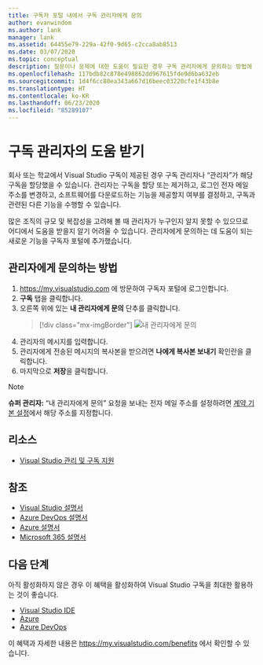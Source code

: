 ```yaml
---
title: 구독자 포털 내에서 구독 관리자에게 문의
author: evanwindom
ms.author: lank
manager: lank
ms.assetid: 64455e79-229a-42f0-9d65-c2cca8ab8513
ms.date: 03/07/2020
ms.topic: conceptual
description: 질문이나 문제에 대한 도움이 필요한 경우 구독 관리자에게 문의하는 방법에 대해 알아봅니다.
ms.openlocfilehash: 117bdb82c878e498862dd967615fde9d6ba632eb
ms.sourcegitcommit: 1d4f6cc80ea343a667d16beec03220cfe1f43b8e
ms.translationtype: HT
ms.contentlocale: ko-KR
ms.lasthandoff: 06/23/2020
ms.locfileid: "85289107"
---
```

# <a name="get-assistance-from-your-subscriptions-administrator"></a>구독 관리자의 도움 받기
회사 또는 학교에서 Visual Studio 구독이 제공된 경우 구독 관리자나 “관리자”가 해당 구독을 할당했을 수 있습니다.  관리자는 구독을 할당 또는 제거하고, 로그인 전자 메일 주소를 변경하고, 소프트웨어를 다운로드하는 기능을 제공할지 여부를 결정하고, 구독과 관련된 다른 기능을 수행할 수 있습니다.

많은 조직의 규모 및 복잡성을 고려해 볼 때 관리자가 누구인지 알지 못할 수 있으므로 어디에서 도움을 받을지 알기 어려울 수 있습니다.  관리자에게 문의하는 데 도움이 되는 새로운 기능을 구독자 포털에 추가했습니다.   

## <a name="how-to-contact-your-admin"></a>관리자에게 문의하는 방법
1. <https://my.visualstudio.com> 에 방문하여 구독자 포털에 로그인합니다.
2. **구독** 탭을 클릭합니다. 
3. 오른쪽 위에 있는 **내 관리자에게 문의** 단추를 클릭합니다. 
   > [!div class="mx-imgBorder"]
   > ![내 관리자에게 문의](_img/contact-my-admin/contact-my-admin-button.png)
4. 관리자의 메시지를 입력합니다.
5. 관리자에게 전송된 메시지의 복사본을 받으려면 **나에게 복사본 보내기** 확인란을 클릭합니다. 
6. 마지막으로 **저장**을 클릭합니다.

> [!NOTE]
> **슈퍼 관리자:**  “내 관리자에게 문의” 요청을 보내는 전자 메일 주소를 설정하려면 [계약 기본 설정](admin-prefs.md#contact-email-address)에서 해당 주소를 지정합니다.

## <a name="resources"></a>리소스
- [Visual Studio 관리 및 구독 지원](https://visualstudio.microsoft.com/support/support-overview-vs)

## <a name="see-also"></a>참조
- [Visual Studio 설명서](https://docs.microsoft.com/visualstudio/)
- [Azure DevOps 설명서](https://docs.microsoft.com/azure/devops/)
- [Azure 설명서](https://docs.microsoft.com/azure/)
- [Microsoft 365 설명서](https://docs.microsoft.com/microsoft-365/)

## <a name="next-steps"></a>다음 단계
아직 활성화하지 않은 경우 이 혜택을 활성화하여 Visual Studio 구독을 최대한 활용하는 것이 좋습니다.
- [Visual Studio IDE](vs-ide-benefit.md)
- [Azure](vs-azure.md)
- [Azure DevOps](vs-azure-devops.md)

이 혜택과 자세한 내용은 https://my.visualstudio.com/benefits 에서 확인할 수 있습니다.

